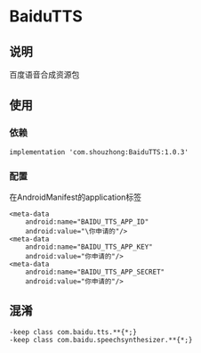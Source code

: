 # BaiduTTS
## 说明
百度语音合成资源包
## 使用
### 依赖
```
implementation 'com.shouzhong:BaiduTTS:1.0.3'
```
### 配置
在AndroidManifest的application标签
```
<meta-data
    android:name="BAIDU_TTS_APP_ID"
    android:value="\你申请的"/>
<meta-data
    android:name="BAIDU_TTS_APP_KEY"
    android:value="你申请的"/>
<meta-data
    android:name="BAIDU_TTS_APP_SECRET"
    android:value="你申请的"/>
```
## 混淆
```
-keep class com.baidu.tts.**{*;}
-keep class com.baidu.speechsynthesizer.**{*;}
```